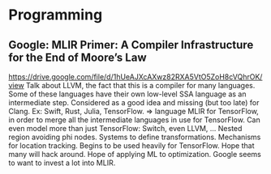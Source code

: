 # Programming

## Google: MLIR Primer: A Compiler Infrastructure for the End of Moore’s Law
https://drive.google.com/file/d/1hUeAJXcAXwz82RXA5VtO5ZoH8cVQhrOK/view
Talk about LLVM, the fact that this is a compiler for many languages. Some of these languages have their own low-level SSA language as an intermediate step. Considered as a good idea and missing (but too late) for Clang. Ex: Swift, Rust, Julia, TensorFlow.
=> language MLIR for TensorFlow, in order to merge all the intermediate languages in use for TensorFlow. Can even model more than just TensorFlow: Switch, even LLVM, ... Nested region avoiding phi nodes.
Systems to define transformations. Mechanisms for location tracking. Begins to be used heavily for TensorFlow. Hope that many will hack around. Hope of applying ML to optimization. Google seems to want to invest a lot into MLIR.
